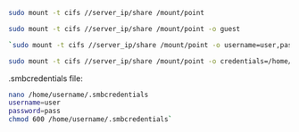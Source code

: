 ```bash
sudo mount -t cifs //server_ip/share /mount/point
```

```bash
sudo mount -t cifs //server_ip/share /mount/point -o guest
```

```bash
`sudo mount -t cifs //server_ip/share /mount/point -o username=user,password=pass
```

```bash
sudo mount -t cifs //server_ip/share /mount/point -o credentials=/home/username/.smbcredentials
```

.smbcredentials file:

```bash
nano /home/username/.smbcredentials
username=user 
password=pass
chmod 600 /home/username/.smbcredentials`
```

